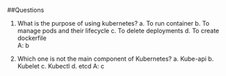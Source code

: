 ##Questions

1. What is the purpose of using kubernetes?
  a. To run container
  b. To manage pods and their lifecycle
  c. To delete deployments
  d. To create dockerfile  
 A: b

2. Which one is not the main component of Kubernetes?
  a. Kube-api
  b. Kubelet
  c. Kubectl
  d. etcd
 A: c
